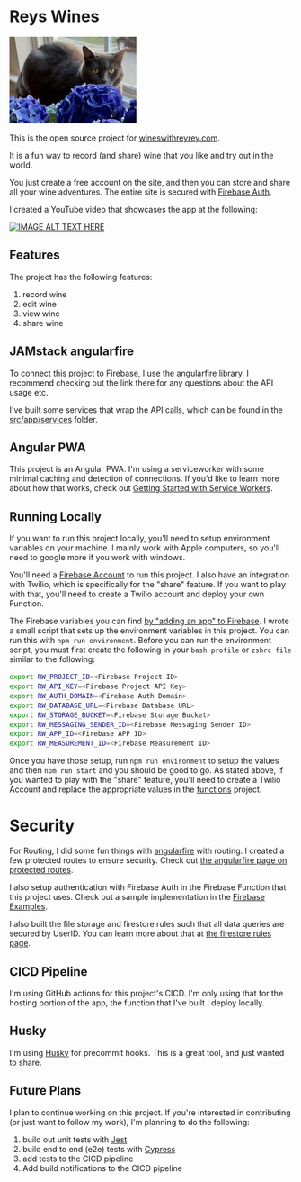# Reys Wines

![ReyRey](./src/assets/pages/home.jpg)

This is the open source project for [wineswithreyrey.com](https://www.wineswithreyrey.com).

It is a fun way to record (and share) wine that you like and try out in the world.

You just create a free account on the site, and then you can store and share all your wine adventures. The entire site is secured with [Firebase Auth](https://firebase.google.com/docs/auth).

I created a YouTube video that showcases the app at the following:

[![IMAGE ALT TEXT HERE](https://img.youtube.com/vi/urC7mZpIRKA/0.jpg)](https://www.youtube.com/watch?v=urC7mZpIRKA)

## Features

The project has the following features:

1. record wine
2. edit wine
3. view wine
4. share wine

## JAMstack angularfire

To connect this project to Firebase, I use the [angularfire](https://github.com/angular/angularfire) library. I recommend checking out the link there for any questions about the API usage etc.

I've built some services that wrap the API calls, which can be found in the [src/app/services](./src/app/services) folder.

## Angular PWA

This project is an Angular PWA. I'm using a serviceworker with some minimal caching and detection of connections. If you'd like to learn more about how that works, check out [Getting Started with Service Workers](https://angular.io/guide/service-worker-getting-started).

## Running Locally

If you want to run this project locally, you'll need to setup environment variables on your machine. I mainly work with Apple computers, so you'll need to google more if you work with windows.

You'll need a [Firebase Account](https://firebase.google.com/) to run this project. I also have an integration with Twilio, which is specifically for the "share" feature. If you want to play with that, you'll need to create a Twilio account and deploy your own Function.

The Firebase variables you can find [by "adding an app" to Firebase](https://support.google.com/firebase/answer/9326094?hl=en). I wrote a small script that sets up the environment variables in this project. You can run this with `npm run environment`. Before you can run the environment script, you must first create the following in your `bash profile` or `zshrc file` similar to the following:

```bash
export RW_PROJECT_ID=<Firebase Project ID>
export RW_API_KEY=<Firebase Project API Key>
export RW_AUTH_DOMAIN=<Firebase Auth Domain>
export RW_DATABASE_URL=<Firebase Database URL>
export RW_STORAGE_BUCKET=<Firebase Storage Bucket>
export RW_MESSAGING_SENDER_ID=<Firebase Messaging Sender ID>
export RW_APP_ID=<Firebase APP ID>
export RW_MEASUREMENT_ID=<Firebase Measurement ID>
```

Once you have those setup, run `npm run environment` to setup the values and then `npm run start` and you should be good to go. As stated above, if you wanted to play with the "share" feature, you'll need to create a Twilio Account and replace the appropriate values in the [functions](./functions) project.

# Security

For Routing, I did some fun things with [angularfire](https://github.com/angular/angularfire) with routing. I created a few protected routes to ensure security. Check out [the angularfire page on protected routes](https://github.com/angular/angularfire/blob/master/docs/auth/router-guards.md).

I also setup authentication with Firebase Auth in the Firebase Function that this project uses. Check out a sample implementation in the [Firebase Examples](https://github.com/firebase/functions-samples/blob/master/authorized-https-endpoint/functions/index.js).

I also built the file storage and firestore rules such that all data queries are secured by UserID. You can learn more about that at [the firestore rules page](https://firebase.google.com/docs/firestore/security/rules-query).

## CICD Pipeline

I'm using GitHub actions for this project's CICD. I'm only using that for the hosting portion of the app, the function that I've built I deploy locally.

## Husky

I'm using [Husky](https://typicode.github.io/husky/#/) for precommit hooks. This is a great tool, and just wanted to share.

## Future Plans

I plan to continue working on this project. If you're interested in contributing (or just want to follow my work), I'm planning to do the following:

1. build out unit tests with [Jest](https://jestjs.io/)
2. build end to end (e2e) tests with [Cypress](https://www.cypress.io/)
3. add tests to the CICD pipeline
4. Add build notifications to the CICD pipeline
